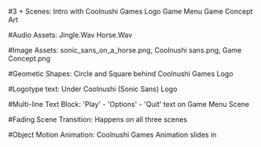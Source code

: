 #3 + Scenes:
  Intro with Coolnushi Games Logo
  Game Menu
  Game Concept Art
  
#Audio Assets:
  Jingle.Wav
  Horse.Wav
  
#Image Assets:
  sonic_sans_on_a_horse.png,
  Coolnushi sans.png,
  Game Concept.png
  
#Geometic Shapes:
  Circle and Square behind Coolnushi Games Logo

#Logotype text:
  Under Coolnushi (Sonic Sans) Logo
  
#Multi-line Text Block:
  'Play' - 'Options' - 'Quit' text on Game Menu Scene
  
#Fading Scene Transition:
  Happens on all three scenes
  
#Object Motion Animation:
  Coolnushi Games Animation slides in
